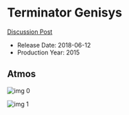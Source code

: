 # Terminator Genisys

[Discussion Post](https://www.avsforum.com/threads/bass-eq-for-filtered-movies.2995212/post-56887524)

* Release Date: 2018-06-12
* Production Year: 2015

## Atmos

![img 0](https://i.imgur.com/oCYfvnn.jpg)

![img 1](https://i.imgur.com/MnUJzH1.png)

